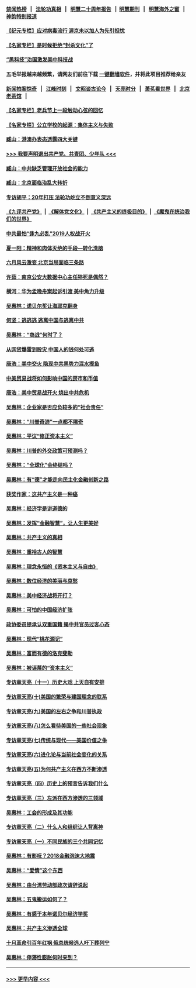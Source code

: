 #### [禁闻热榜](热点新闻.md?=0)  &nbsp;&nbsp;|&nbsp;&nbsp; [法轮功真相](https://github.com/gfw-breaker/truth/blob/master/README.md?=0) &nbsp;&nbsp;|&nbsp;&nbsp; [明慧二十周年报告](https://github.com/gfw-breaker/mh-reports/blob/master/README.md?=0) &nbsp;&nbsp;|&nbsp;&nbsp;[明慧期刊](https://github.com/gfw-breaker/mh-qikan) &nbsp;&nbsp;|&nbsp;&nbsp; [明慧海外之窗](https://github.com/gfw-breaker/mh-news/blob/master/README.md?=0) &nbsp;&nbsp;|&nbsp;&nbsp; [神韵特别报道](https://github.com/gfw-breaker/mh-news/blob/master/shenyun.md?=0)
#### [【纪元专栏】应对病毒流行 渥京未以加人为先引担忧](../pages/nsc423/n11875714.md?t=02281431) 
#### [【名家专栏】是时候拒绝“封杀文化”了](../pages/nsc423/n11814093.md?t=02281431) 
#### [“黑科技”治国激发美中科技战](../pages/nsc423/n11638056.md?t=02281431) 
#### 五毛举报越来越频繁，请网友们前往下载 [一键翻墙软件](https://github.com/gfw-breaker/ssr-accounts)，并将此项目推荐给亲友
#### [新闻拍案惊奇](https://github.com/gfw-breaker/banned-news/blob/master/pages/link4.md) &nbsp;&nbsp;|&nbsp;&nbsp; [江峰时刻](https://github.com/gfw-breaker/banned-news/blob/master/pages/link4.md) &nbsp;&nbsp;|&nbsp;&nbsp; [文昭谈古论今](https://github.com/gfw-breaker/banned-news/blob/master/pages/link4.md) &nbsp;&nbsp;|&nbsp;&nbsp; [天亮时分](https://github.com/gfw-breaker/banned-news/blob/master/pages/link4.md) &nbsp;&nbsp;|&nbsp;&nbsp; [萧茗看世界](https://github.com/gfw-breaker/banned-news/blob/master/pages/link4.md) &nbsp;&nbsp;|&nbsp;&nbsp; [北京老茶馆](https://github.com/gfw-breaker/banned-news/blob/master/pages/link4.md) &nbsp;&nbsp;|&nbsp;&nbsp; 
#### [【名家专栏】老兵节上一段触动心弦的回忆](../pages/nsc423/n11646016.md?t=02281431) 
#### [【名家专栏】公立学校的起源：集体主义与失败](../pages/nsc423/n11601833.md?t=02281431) 
#### [臧山：港澳办表态透露四大关键](../pages/nsc423/n11421628.md?t=02281431) 
#### [>>> 我要声明退出共产党、共青团、少年队 <<<](https://github.com/begood0513/goodnews/blob/master/quit/letter.md) 
#### [臧山：中共缺乏管理开放社会的能力](../pages/nsc423/n11407457.md?t=02281431) 
#### [臧山：北京面临治乱大转折](../pages/nsc423/n11406895.md?t=02281431) 
#### [专访胡平：20年打压 法轮功屹立不倒意义深远](../pages/nsc423/n11398800.md?t=02281431) 
#### [《九评共产党》](https://github.com/begood0513/9ping.md/blob/master/README.md) &nbsp;|&nbsp; [《解体党文化》](../../../../jtdwh.md/blob/master/README.md)  &nbsp;|&nbsp; [《共产主义的终极目的》](../../../../gczydzjmd.md/blob/master/README.md) &nbsp;|&nbsp; [《魔鬼在统治我们的世界》](../../../../mgztzwmdsj.md/blob/master/README.md) 
#### [中共最怕“逢九必乱”2019人权战开火](../pages/nsc423/n11385248.md?t=02281431) 
#### [夏一阳：精神和肉体灭绝的手段—转化洗脑](../pages/nsc423/n11368250.md?t=02281431) 
#### [六月风云激变 北京当局面临三条路](../pages/nsc423/n11313668.md?t=02281431) 
#### [许茹：南京公安大数据中心主任猝死是偶然？](../pages/nsc423/n11064744.md?t=02281431) 
#### [横河：华为孟晚舟案起诉引渡 美中角力升级](../pages/nsc423/n11027230.md?t=02281431) 
#### [吴惠林：诺贝尔奖让海耶克翻身](../pages/nsc423/n10890049.md?t=02281431) 
#### [何坚：逃逃逃 逃离中国与逃离中共](../pages/nsc423/n10592891.md?t=02281431) 
#### [吴惠林：“商战”何时了？](../pages/nsc423/n10573558.md?t=02281431) 
#### [从网贷爆雷到股灾 中国人的钱何处可逃](../pages/nsc423/n10572800.md?t=02281431) 
#### [唐浩：美中交火 隐现中共黑势力混水摸鱼](../pages/nsc423/n10544040.md?t=02281431) 
#### [中美贸易战将如何影响中国的房市和币值](../pages/nsc423/n10543697.md?t=02281431) 
#### [唐浩：美中贸易战开火 烧出中共危机](../pages/nsc423/n10540126.md?t=02281431) 
#### [吴惠林：企业家是否应负较多的“社会责任”](../pages/nsc423/n10535022.md?t=02281431) 
#### [吴惠林：“川普奇迹”一点都不稀奇](../pages/nsc423/n10512808.md?t=02281431) 
#### [吴惠林：平议“修正资本主义”](../pages/nsc423/n10495724.md?t=02281431) 
#### [吴惠林：川普的外交政策可预测吗？](../pages/nsc423/n10462387.md?t=02281431) 
#### [吴惠林：“全球化”会终结吗？](../pages/nsc423/n10452838.md?t=02281431) 
#### [吴惠林：有“德”才能走向民主化金融创新之路](../pages/nsc423/n10432292.md?t=02281431) 
#### [获奖作家：这共产主义是一种癌](../pages/nsc423/n10431541.md?t=02281431) 
#### [吴惠林：经济学是讲道德的](../pages/nsc423/n10398014.md?t=02281431) 
#### [吴惠林：发挥“金融智慧”，让人生更美好](../pages/nsc423/n10375019.md?t=02281431) 
#### [吴惠林：共产主义的真相](../pages/nsc423/n10351394.md?t=02281431) 
#### [吴惠林：重拾古人的智慧](../pages/nsc423/n10337691.md?t=02281431) 
#### [吴惠林：理念永恒的《资本主义与自由》](../pages/nsc423/n10316274.md?t=02281431) 
#### [吴惠林：数位经济的美丽与哀愁](../pages/nsc423/n10292946.md?t=02281431) 
#### [吴惠林：美中经济战将开打？](../pages/nsc423/n10258825.md?t=02281431) 
#### [吴惠林：可怕的中国经济扩张](../pages/nsc423/n10219147.md?t=02281431) 
#### [政协委员提承认双重国籍 揭中共官员过客心态](../pages/nsc423/n10208809.md?t=02281431) 
#### [吴惠林：现代“桃花源记”](../pages/nsc423/n10185234.md?t=02281431) 
#### [吴惠林：富而有德的洛克斐勒](../pages/nsc423/n10142264.md?t=02281431) 
#### [吴惠林：被诬蔑的“资本主义”](../pages/nsc423/n10124816.md?t=02281431) 
#### [专访章天亮（十一）历史大戏 上天自有安排](../pages/nsc423/n10094905.md?t=02281431) 
#### [专访章天亮(十)美国的繁荣与建国理念的联系](../pages/nsc423/n10094899.md?t=02281431) 
#### [专访章天亮(九)美国的左右之争和川普执政](../pages/nsc423/n10094889.md?t=02281431) 
#### [专访章天亮(八)怎么看待美国的一些社会现象](../pages/nsc423/n10094857.md?t=02281431) 
#### [专访章天亮(七)传统与现代——美国价值之争](../pages/nsc423/n10093140.md?t=02281431) 
#### [专访章天亮(六)进化论与当前社会变化的关系](../pages/nsc423/n10092036.md?t=02281431) 
#### [专访章天亮(五)为何共产主义在西方不断渗透](../pages/nsc423/n10083620.md?t=02281431) 
#### [专访章天亮（四）历史上的预言告诉我们什么](../pages/nsc423/n10083606.md?t=02281431) 
#### [专访章天亮（三）左派在西方渗透的三领域](../pages/nsc423/n10081115.md?t=02281431) 
#### [吴惠林：工会的形成及其功能](../pages/nsc423/n10080633.md?t=02281431) 
#### [专访章天亮（二）什么人和组织让人背离神](../pages/nsc423/n10076637.md?t=02281431) 
#### [专访章天亮（一）不同民族的三个共同记忆](../pages/nsc423/n10074188.md?t=02281431) 
#### [吴惠林：有影呒？2018金融泡沫大地震](../pages/nsc423/n10040534.md?t=02281431) 
#### [吴惠林：“爱情”这个东西](../pages/nsc423/n10019423.md?t=02281431) 
#### [吴惠林：由台湾劳动部政次请辞说起](../pages/nsc423/n9979679.md?t=02281431) 
#### [吴惠林：五鬼搬运如何了？](../pages/nsc423/n9925338.md?t=02281431) 
#### [吴惠林：有感于本年诺贝尔经济学奖](../pages/nsc423/n9871883.md?t=02281431) 
#### [吴惠林：共产主义渗透全球](../pages/nsc423/n9812748.md?t=02281431) 
#### [十月革命引百年红祸 俄总统候选人吁下葬列宁](../pages/nsc423/n9810182.md?t=02281431) 
#### [吴惠林：停滞性膨胀何时来到？](../pages/nsc423/n9764136.md?t=02281431) 

----
#### [ >>> 更早内容 <<< ](../indexes/nsc423-earlier.md)
